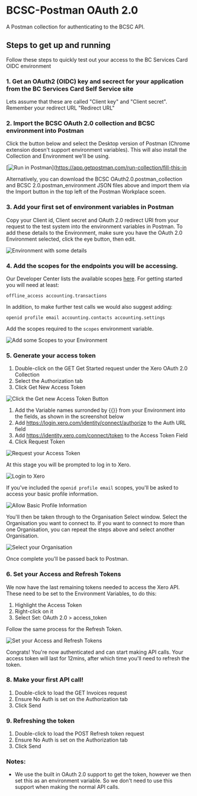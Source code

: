 # BCSC-Postman OAuth 2.0
A Postman collection for authenticating to the BCSC API. 

## Steps to get up and running
Follow these steps to quickly test out your access to the BC Services Card OIDC environment

### 1. Get an OAuth2 (OIDC)  key and secrect for your application from the BC Services Card Self Service site
Lets assume that these are called "Client key" and "Client secret". Remember your redirect URL "Redirect URL"

### 2. Import the BCSC OAuth 2.0 collection and BCSC environment into Postman
Click the button below and select the Desktop version of Postman (Chrome extension doesn't support environment variables). This will also install the Collection and Environment we'll be using.

[![Run in Postman](https://run.pstmn.io/button.svg)](https://app.getpostman.com/run-collection/fill-this-in

Alternatively, you can download the BCSC OAuth2.0.postman_collection and BCSC 2.0.postman_environment JSON files above and import them via the Import button in the top left of the Postman Workplace sceen.

### 3. Add your first set of environment variables in Postman
Copy your  Client id, Client secret and OAuth 2.0 redirect URI from your request to the test system into the environment variables in Postman. To add these details to the Environment, make sure you have the OAuth 2.0 Environment selected, click the eye button, then edit.

![Environment with some details](images/3_1_addedToEnvironment.PNG)

### 4. Add the scopes for the endpoints you will be accessing.
Our Developer Center lists the available scopes [here](https://developer.xero.com/documentation/oauth2/scopes). For getting started you will need at least:

`offline_access accounting.transactions`

In addition, to make further test calls we would also suggest adding:

`openid profile email accounting.contacts accounting.settings`

Add the scopes required to the `scopes` environment variable.

![Add some Scopes to your Environment](images/4_1_addScopesToEnvironment.PNG)

### 5. Generate your access token
1. Double-click on the GET Get Started request under the Xero OAuth 2.0 Collection
1. Select the Authorization tab
1. Click Get New Access Token

![Click the Get new Access Token Button](images/5_1_generateAccessToken.png)

1. Add the Variable names surronded by {{}} from your Environment into the fields, as shown in the screenshot below
1. Add https://login.xero.com/identity/connect/authorize to the Auth URL field
1. Add https://identity.xero.com/connect/token to the Access Token Field
1. Click Request Token

![Request your Access Token](images/5_2_addTheVariablesAndURLs.PNG)

At this stage you will be prompted to log in to Xero. 

![Login to Xero](images/5_3_askedToLogin.PNG)

If you've included the `openid profile email` scopes, you'll be asked to access your basic profile information.

![Allow Basic Profile Information](images/5_4_basicProfile.PNG)

You'll then be taken through to the Organisation Select window. Select the Organisation you want to connect to. If you want to connect to more than one Organisation, you can repeat the steps above and select another Organisation. 

![Select your Organisation](images/5_5_selectOrganisation.PNG)

Once complete you'll be passed back to Postman.

### 6. Set your Access and Refresh Tokens
We now have the last remaining tokens needed to access the Xero API. These need to be set to the Environment Variables, to do this:
1. Highlight the Access Token
1. Right-click on it
1. Select Set: OAuth 2.0 > access_token

Follow the same process for the Refresh Token.

![Set your Access and Refresh Tokens](images/6_1_setTheAccessAndRefreshTokens.png)

Congrats! You're now authenticated and can start making API calls. Your access token will last for 12mins, after which time you'll need to refresh the token. 

### 8. Make your first API call!
1. Double-click to load the GET Invoices request
1. Ensure No Auth is set on the Authorization tab
1. Click Send

### 9. Refreshing the token
1. Double-click to load the POST Refresh token request
1. Ensure No Auth is set on the Authorization tab
1. Click Send

### Notes:
* We use the built in OAuth 2.0 support to get the token, however we then set this as an environment variable. So we don't need to use this support when making the normal API calls.
